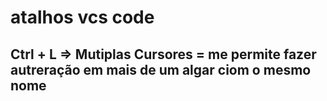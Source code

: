 # atalhos vcs code

## Ctrl + L => Mutiplas Cursores = me permite fazer autreração em mais de um algar ciom o mesmo nome